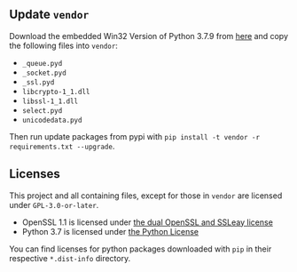 ## Update `vendor`

Download the embedded Win32 Version of Python 3.7.9 from [here](https://www.python.org/ftp/python/3.7.9/python-3.7.9-embed-win32.zip) and copy the following files into `vendor`:

- `_queue.pyd`
- `_socket.pyd`
- `_ssl.pyd`
- `libcrypto-1_1.dll`
- `libssl-1_1.dll`
- `select.pyd`
- `unicodedata.pyd`

Then run update packages from pypi with `pip install -t vendor -r requirements.txt --upgrade`.

## Licenses

This project and all containing files, except for those in `vendor` are licensed under `GPL-3.0-or-later`.

- OpenSSL 1.1 is licensed under [the dual OpenSSL and SSLeay license](licenses/OpenSSL-1_1)
- Python 3.7 is licensed under [the Python License](licenses/Python37)

You can find licenses for python packages downloaded with `pip` in their respective `*.dist-info` directory.